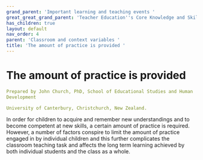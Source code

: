 ```yaml
---
grand_parent: 'Important learning and teaching events '
great_great_grand_parent: 'Teacher Education''s Core Knowledge and Skills.'
has_children: true
layout: default
nav_order: 4
parent: 'Classroom and context variables '
title: 'The amount of practice is provided '
---
```

# The amount of practice is provided


```yaml
Prepared by John Church, PhD, School of Educational Studies and Human
Development

University of Canterbury, Christchurch, New Zealand.
```


In order for children to acquire and remember new understandings and to
become competent at new skills, a certain amount of practice is
required. However, a number of factors conspire to limit the amount of
practice engaged in by individual children and this further complicates
the classroom teaching task and affects the long term learning achieved
by both individual students and the class as a whole.
